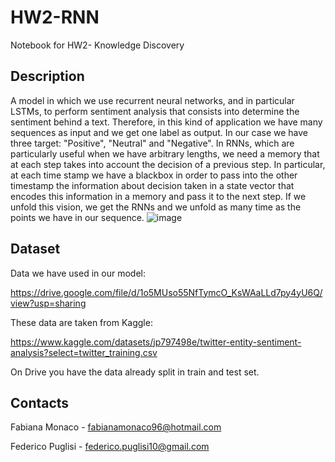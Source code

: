 # HW2-RNN
Notebook for HW2- Knowledge Discovery 

## Description
A model in which we use recurrent neural networks, and in particular LSTMs, to perform sentiment analysis that consists into determine the sentiment behind a text. Therefore, in this kind of application we have many sequences as input and we get one label as output. In our case we have three target: "Positive", "Neutral" and "Negative".
In RNNs, which are particularly useful when we have arbitrary lengths, we need a memory that at each step takes into account the decision of a previous step. In particular, at each time stamp we have a blackbox in order to pass into the other timestamp the information about decision taken in a state vector that encodes this information in a memory and pass it to the next step. If we unfold this vision, we get the RNNs and we unfold as many time as the points we have in our sequence.
![image](https://user-images.githubusercontent.com/102547301/171500398-dace134d-6ffb-481b-9fca-7f39328661a0.png)

## Dataset
Data we have used in our model:

https://drive.google.com/file/d/1o5MUso55NfTymcO_KsWAaLLd7py4yU6Q/view?usp=sharing

These data are taken from Kaggle:

https://www.kaggle.com/datasets/jp797498e/twitter-entity-sentiment-analysis?select=twitter_training.csv

On Drive you have the data already split in train and test set.

## Contacts
Fabiana Monaco - fabianamonaco96@hotmail.com

Federico Puglisi - federico.puglisi10@gmail.com
